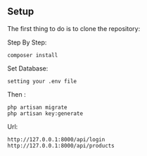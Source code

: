## Setup
The first thing to do is to clone the repository:

Step By Step:
```
composer install
```
Set Database:
```
setting your .env file
```
Then :
```
php artisan migrate
php artisan key:generate
```
Url:
```
http://127.0.0.1:8000/api/login
http://127.0.0.1:8000/api/products
```
